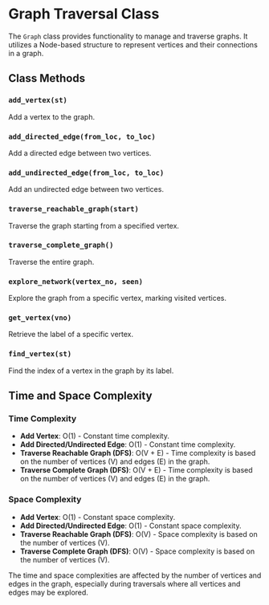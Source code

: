 # Graph Traversal Class

The `Graph` class provides functionality to manage and traverse graphs. It utilizes a Node-based structure to represent vertices and their connections in a graph.

## Class Methods

### `add_vertex(st)`
Add a vertex to the graph.

### `add_directed_edge(from_loc, to_loc)`
Add a directed edge between two vertices.

### `add_undirected_edge(from_loc, to_loc)`
Add an undirected edge between two vertices.

### `traverse_reachable_graph(start)`
Traverse the graph starting from a specified vertex.

### `traverse_complete_graph()`
Traverse the entire graph.

### `explore_network(vertex_no, seen)`
Explore the graph from a specific vertex, marking visited vertices.

### `get_vertex(vno)`
Retrieve the label of a specific vertex.

### `find_vertex(st)`
Find the index of a vertex in the graph by its label.

## Time and Space Complexity

### Time Complexity
- **Add Vertex**: O(1) - Constant time complexity.
- **Add Directed/Undirected Edge**: O(1) - Constant time complexity.
- **Traverse Reachable Graph (DFS)**: O(V + E) - Time complexity is based on the number of vertices (V) and edges (E) in the graph.
- **Traverse Complete Graph (DFS)**: O(V + E) - Time complexity is based on the number of vertices (V) and edges (E) in the graph.

### Space Complexity
- **Add Vertex**: O(1) - Constant space complexity.
- **Add Directed/Undirected Edge**: O(1) - Constant space complexity.
- **Traverse Reachable Graph (DFS)**: O(V) - Space complexity is based on the number of vertices (V).
- **Traverse Complete Graph (DFS)**: O(V) - Space complexity is based on the number of vertices (V).

The time and space complexities are affected by the number of vertices and edges in the graph, especially during traversals where all vertices and edges may be explored.

